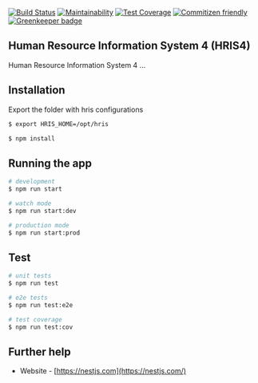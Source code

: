[![Build Status](https://travis-ci.org/hisptz/hris-restful-api-v4.svg?branch=master)](https://travis-ci.org/hisptz/hris-restful-api-v4)
[![Maintainability](https://api.codeclimate.com/v1/badges/43300df82d8d93167ff1/maintainability)](https://codeclimate.com/github/hisptz/hris-restful-api-v4/maintainability)
[![Test Coverage](https://api.codeclimate.com/v1/badges/43300df82d8d93167ff1/test_coverage)](https://codeclimate.com/github/hisptz/hris-restful-api-v4/test_coverage)
[![Commitizen friendly](https://img.shields.io/badge/commitizen-friendly-brightgreen.svg)](http://commitizen.github.io/cz-cli/) [![Greenkeeper badge](https://badges.greenkeeper.io/hisptz/hris-restful-api-v4.svg)](https://greenkeeper.io/)

## Human Resource Information System 4 (HRIS4)

Human Resource Information System 4 ...

## Installation

Export the folder with hris configurations

```bash
$ export HRIS_HOME=/opt/hris
```

```bash
$ npm install
```

## Running the app

```bash
# development
$ npm run start

# watch mode
$ npm run start:dev

# production mode
$ npm run start:prod
```

## Test

```bash
# unit tests
$ npm run test

# e2e tests
$ npm run test:e2e

# test coverage
$ npm run test:cov
```

## Further help

- Website - [https://nestjs.com](https://nestjs.com/)
